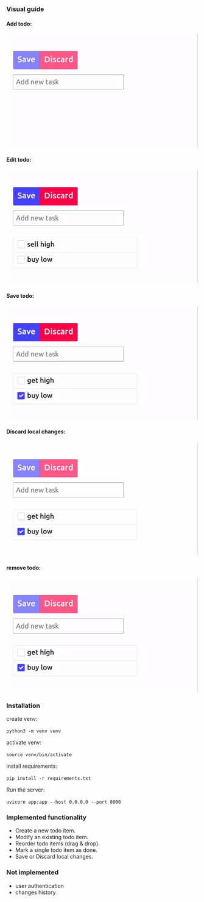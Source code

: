 
### Visual guide

#### Add todo:
![](gifs/add.gif)

#### Edit todo:
![](gifs/edit.gif)

#### Save todo:
![](gifs/save.gif)

#### Discard local changes:
![](gifs/discard.gif)

#### remove todo:
![](gifs/remove.gif)


### Installation

create venv:

```python3 -m venv venv```

activate venv:

```source venv/bin/activate```

install requirements:

```pip install -r requirements.txt```

Run the server:

```uvicorn app:app --host 0.0.0.0 --port 8000```

### Implemented functionality 

- Create a new todo item.
- Modify an existing todo item.
- Reorder todo items (drag & drop).
- Mark a single todo item as done.
- Save or Discard local changes.

### Not implemented

 - user authentication
 - changes history



